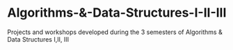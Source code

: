 # Algorithms-&-Data-Structures-I-II-III
Projects and workshops developed during the 3 semesters of Algorithms &amp; Data Structures I,II, III
